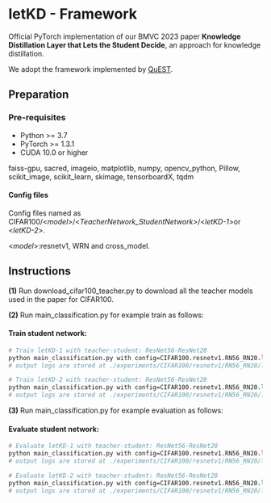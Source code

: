 # letKD - Framework
Official PyTorch implementation of our BMVC 2023 paper **Knowledge Distillation Layer that Lets the Student Decide**, an approach for knowledge distillation.

We adopt the framework implemented by [QuEST](https://github.com/valeoai/quest).

## **Preparation**

### **Pre-requisites**
* Python >= 3.7
* PyTorch >= 1.3.1
* CUDA 10.0 or higher

faiss-gpu, sacred, imageio, matplotlib, numpy, opencv_python, Pillow, scikit_image, scikit_learn, skimage, tensorboardX, tqdm

#### Config files
Config files named as CIFAR100/<*model*>/<*TeacherNetwork_StudentNetwork*>/<*letKD-1*>or <*letKD-2*>. 

<*model*>:resnetv1, WRN and cross_model.

## **Instructions**

**(1)** Run download_cifar100_teacher.py to download all the teacher models used in the paper for CIFAR100. 

**(2)** Run main_classification.py for example train as follows:

#### Train student network:
```bash
# Train letKD-1 with teacher-student: ResNet56-ResNet20
python main_classification.py with config=CIFAR100.resnetv1.RN56_RN20.letKD-1 
# output logs are stored at ./experiments/CIFAR100/resnetv1/RN56_RN20/letKD-1 

# Train letKD-2 with teacher-student: ResNet56-ResNet20
python main_classification.py with config=CIFAR100.resnetv1.RN56_RN20.letKD-2 
# output logs are stored at ./experiments/CIFAR100/resnetv1/RN56_RN20/letKD-2
```

**(3)** Run main_classification.py for example evaluation as follows:

#### Evaluate student network:
```bash
# Evaluate letKD-1 with teacher-student: ResNet56-ResNet20
python main_classification.py with config=CIFAR100.resnetv1.RN56_RN20.letKD-1 evaluate=True
# output logs are stored at ./experiments/CIFAR100/resnetv1/RN56_RN20/letKD-1 

# Evaluate letKD-2 with teacher-student: ResNet56-ResNet20
python main_classification.py with config=CIFAR100.resnetv1.RN56_RN20.letKD-2 evaluate=True
# output logs are stored at ./experiments/CIFAR100/resnetv1/RN56_RN20/letKD-2
```